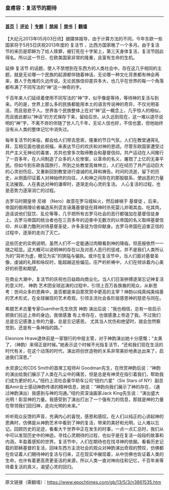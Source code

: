 ### 皇甫容：复活节的期待

---

#### [首页](../../../..?n3861535) &nbsp;|&nbsp; [评论](../../../../../epoch-comment?n3861535) &nbsp;|&nbsp; [专题](../../../../../epoch-special?n3861535) &nbsp;|&nbsp; [禁闻](../../../../../epoch-news?n3861535) &nbsp;|&nbsp; [禁书](../../../../../books?n3861535) &nbsp;|&nbsp; [翻墙](https://github.com/gfw-breaker/nogfw/blob/master/README.md?n3861535)


<div class="post_content" id="artbody" itemprop="articleBody">
 <!-- article content begin -->
 <p>
  【大纪元2013年05月03日讯】据媒体报导，由于计算方法的不同，今年东欧一些国家将于5月5日庆祝2013年度的
  <ok href="https://www.epochtimes.com/gb/tag/%E5%A4%8D%E6%B4%BB%E8%8A%82.html">
   复活节
  </ok>
  ，比西方国家晚了一个多月。由于复活节的来历是耶稣为了给人赎罪，被钉死在十字架上，第三天身体复活，复活节因此得名。所以这一节日，在欧美国家非常的隆重，且富有生命的生机。
 </p>
 <p>
  延伸
  <ok href="https://www.epochtimes.com/gb/tag/%E5%A4%8D%E6%B4%BB%E8%8A%82.html">
   复活节
  </ok>
  的话题，使人不禁想到在东西方的人类社会中，存在这几乎相同的主题，就是无论哪一个民族的起源都伴随着神话，无论哪一种文化背景都有神会再来，救人于危难的久远传说。无论民族信仰差异多大，也几乎在世界的每一个角落都布满了不同写法的“神”这一神奇的字。
 </p>
 <p>
  千百年来人们延续着使用不同写法的“神”字，似乎像是等待，等待神的复活与到来。巧的是，世界上那么多的民族都能用本土的语言传说神的奇异，不仅光明圣洁，而且慈悲于人。世界各个民族整体上在对“神”这一概念上，几乎惊人的相似，而且彼此都以“神话”的方式保存下来，留给后世。从久远到现在，这一难以道尽说明的“神”字，不离不弃的伴随了世人几千年，无论人信也好，不信也罢，但他始终没有从人类的整体记忆中消失过。
 </p>
 <p>
  每年复活节的来临，都会给人们带去思索，隆重的节日气氛，人们在教堂通宵礼拜，互相见面也彼此祝福，来表达节日的欢庆和对神的恩颂。尽管东欧国家遭受过共产主义无神论的毒害，苏共也曾多次取缔教会和基督信仰。共产运动在人间推行了一百多年，在人间制造了众多的人伦惨案，以革命的名义，屠戮了上亿的无辜平民。但如今到东欧各国旅行，所到之处教堂高耸林立，人们在经历了共产运动巨大的心灵创伤后，又重新回到教堂进行虔诚的礼拜和祷告。时间的流逝，留下的历史，从侧面印证着人对神始终的向往，人和神之间存在的那股联系，使凶恶的力量无法摧毁。人在表达对神的谦卑时，逐渐走向心灵的复活。 人心复活的过程，也是恶势力逐渐消亡的过程。
 </p>
 <p>
  古罗马时期皇帝
  <ok href="https://www.epochtimes.com/gb/tag/%E5%B0%BC%E7%A6%84.html">
   尼禄
  </ok>
  （Nero）故意在罗马城纵火，然后嫁祸于
  <ok href="https://www.epochtimes.com/gb/tag/%E5%9F%BA%E7%9D%A3%E5%BE%92.html">
   基督徒
  </ok>
  。后来，帝国的御用理论者编造系列谎言诬蔑基督徒在拜神时杀死婴儿并喝其血、吃其肉，造谣说他们狂饮、乱伦等等，几乎把所有古罗马社会的恶行都强加在基督信徒身上。古罗马帝国的统治者也在三百多年的迫害中无数次的以帝国的名义取缔基督信仰、并以暴力酷刑对待基督圣徒，许多圣徒为信仰献身。古罗马帝国在迫害正信的过程中，逐渐的走向了灭亡。
 </p>
 <p>
  这些历史的实例说明，虽然人们不一定能通过肉眼看到神的降临，但恶报依然一一随之昭显。这大概可以说明神的存在以及对恶人恶行的惩戒，并不是我们人类所认为的“耳听为虚，眼见为实”的狭隘与偏执。或许在复活节中，当人们面对基督圣像，虔诚的礼拜和咏叹时，能超越这些偏见。庄严的祈祷中，人们在倾诉着内心美好的祈愿和期望。
 </p>
 <p>
  在商业大潮中，复活节的庆祝也日益趋向商业化。当人们日渐拚搏逐渐忘记神复活的意义时，
  <ok href="https://www.epochtimes.com/gb/tag/%E7%A5%9E%E9%9F%B5.html">
   神韵
  </ok>
  艺术团全球巡演的过程中，引领上百万各族裔的观众，从新思考：世间众多的恩典中，是否都是来自那冥冥中更高的主宰？神韵以纯真纯美纯善的艺术形式，在全球展现的艺术奇观，引领主流社会各阶层感恩神的慈悲与同在。
 </p>
 <p>
  希腊艺术古董专家Guenther先生欣赏
  <ok href="https://www.epochtimes.com/gb/tag/%E7%A5%9E%E9%9F%B5.html">
   神韵
  </ok>
  演出后说：“我也相信，总有一些启示把我们拉近上帝的身边。我很感激 有上帝存在，也很感激上帝造了我。不过我们总是忘记感激上帝的力量，总是忘记感恩。 尤其当人忧伤和绝望时，就会忽然察觉到，还是有一条神指的路。”
 </p>
 <p>
  Eleonore Hrave退休前是一家银行的中层主管，对于神韵演出她十分感慨；“太美了，（神韵）来得正是时候。”她表示这个时候不光指复活节，“还和我们现在生活的时代有关，在这个动荡的时代，演出将创世造物的关系非常美妙地表达出来了，启迪我们深思。”
 </p>
 <p>
  水资源公司CDS Smith的首席工程师Al Goodman先生，在欣赏神韵后说：“神韵的演出给我们展示了人类在凡尘中的痛苦，但是总是有神灵在指引着我们，帮助我们成为更好的人。”纽约上流社会豪华轿车公司“纽约六星”（Six Stars of NY）副总裁Amir女士感动神韵传递的精神信息，她说：“神韵向我们展示了神的存在，（通过神韵演出）我感到与神的沟通。”纽约资深油画家Jack King先生说：“演出盛大光明！彰显神的力量。我感受到了演出打出了一个强有力的信息，那就是神的力量在带领我们回归神，走向光明的未来。”
 </p>
 <p>
  听听观众反馈的声音，充满内心的喜悦，感恩和感叹。在人们以纯正的心讲起神的恩典时，仿佛是从神韵艺术中看到了神的复活，带来的美好和光明，让人难以忘记。回顾历史的足迹，看看大千世界中正在发生的时事，一点一点汇总时，我们从中可以发现历史中的神迹。寻找心灵期待的过程，也似乎是在复活一段段的故事和内涵，丰盈着感知的世界。复活节中，人们在期待也在找寻神的依据。看看历史记载的耶稣基督的复活，回味东西方主流社会的观众对神韵演出奇观的赞叹，仿佛都在佐证着人们期待神的复活与归来，正在现实中展现着，从中仿佛也佐证着人类的生命，也许有着更高贵更圣洁的来源，所以人类一直对神向往和记忆，千百年来等待着复活的真义，渴望心灵的回归。
 </p>
 <!-- article content end -->
 <div id="below_article_ad">
 </div>
</div>


---

原文链接（需翻墙）：https://www.epochtimes.com/gb/13/5/3/n3861535.htm